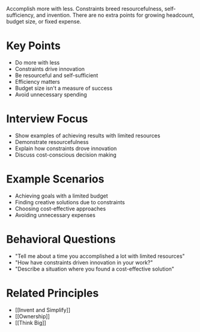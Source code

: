 Accomplish more with less. Constraints breed resourcefulness, self-sufficiency, and invention. There are no extra points for growing headcount, budget size, or fixed expense.

# Key Points

- Do more with less
- Constraints drive innovation
- Be resourceful and self-sufficient
- Efficiency matters
- Budget size isn't a measure of success
- Avoid unnecessary spending

# Interview Focus

- Show examples of achieving results with limited resources
- Demonstrate resourcefulness
- Explain how constraints drove innovation
- Discuss cost-conscious decision making

# Example Scenarios

- Achieving goals with a limited budget
- Finding creative solutions due to constraints
- Choosing cost-effective approaches
- Avoiding unnecessary expenses

# Behavioral Questions

- "Tell me about a time you accomplished a lot with limited resources"
- "How have constraints driven innovation in your work?"
- "Describe a situation where you found a cost-effective solution"

# Related Principles

- [[Invent and Simplify]]
- [[Ownership]]
- [[Think Big]]
